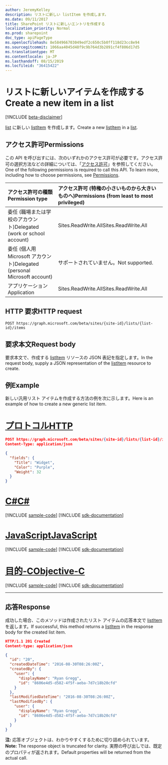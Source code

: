 ```yaml
---
author: JeremyKelley
description: リストに新しい listItem を作成します。
ms.date: 09/11/2017
title: SharePoint リストに新しいエントリを作成する
localization_priority: Normal
ms.prod: sharepoint
doc_type: apiPageType
ms.openlocfilehash: 8e584966703049edf2c650c5b0ff118d23cc8e94
ms.sourcegitcommit: 1066aa4045d48f9c9b764d3b2891cf4f806d17d5
ms.translationtype: MT
ms.contentlocale: ja-JP
ms.lasthandoff: 08/15/2019
ms.locfileid: "36415422"
---
```

# <a name="create-a-new-item-in-a-list"></a><span data-ttu-id="0fa00-103">リストに新しいアイテムを作成する</span><span class="sxs-lookup"><span data-stu-id="0fa00-103">Create a new item in a list</span></span>

[!INCLUDE [beta-disclaimer](../../includes/beta-disclaimer.md)]

<span data-ttu-id="0fa00-104">[list][] に新しい [listItem][] を作成します。</span><span class="sxs-lookup"><span data-stu-id="0fa00-104">Create a new [listItem][] in a [list][].</span></span>

## <a name="permissions"></a><span data-ttu-id="0fa00-105">アクセス許可</span><span class="sxs-lookup"><span data-stu-id="0fa00-105">Permissions</span></span>

<span data-ttu-id="0fa00-p101">この API を呼び出すには、次のいずれかのアクセス許可が必要です。アクセス許可の選択方法などの詳細については、「[アクセス許可](/graph/permissions-reference)」を参照してください。</span><span class="sxs-lookup"><span data-stu-id="0fa00-p101">One of the following permissions is required to call this API. To learn more, including how to choose permissions, see [Permissions](/graph/permissions-reference).</span></span>

|<span data-ttu-id="0fa00-108">アクセス許可の種類</span><span class="sxs-lookup"><span data-stu-id="0fa00-108">Permission type</span></span>      | <span data-ttu-id="0fa00-109">アクセス許可 (特権の小さいものから大きいものへ)</span><span class="sxs-lookup"><span data-stu-id="0fa00-109">Permissions (from least to most privileged)</span></span>              |
|:--------------------|:---------------------------------------------------------|
|<span data-ttu-id="0fa00-110">委任 (職場または学校のアカウント)</span><span class="sxs-lookup"><span data-stu-id="0fa00-110">Delegated (work or school account)</span></span> | <span data-ttu-id="0fa00-111">Sites.ReadWrite.All</span><span class="sxs-lookup"><span data-stu-id="0fa00-111">Sites.ReadWrite.All</span></span>    |
|<span data-ttu-id="0fa00-112">委任 (個人用 Microsoft アカウント)</span><span class="sxs-lookup"><span data-stu-id="0fa00-112">Delegated (personal Microsoft account)</span></span> | <span data-ttu-id="0fa00-113">サポートされていません。</span><span class="sxs-lookup"><span data-stu-id="0fa00-113">Not supported.</span></span>    |
|<span data-ttu-id="0fa00-114">アプリケーション</span><span class="sxs-lookup"><span data-stu-id="0fa00-114">Application</span></span> | <span data-ttu-id="0fa00-115">Sites.ReadWrite.All</span><span class="sxs-lookup"><span data-stu-id="0fa00-115">Sites.ReadWrite.All</span></span> |

## <a name="http-request"></a><span data-ttu-id="0fa00-116">HTTP 要求</span><span class="sxs-lookup"><span data-stu-id="0fa00-116">HTTP request</span></span>

<!-- { "blockType": "ignored" } -->

```http
POST https://graph.microsoft.com/beta/sites/{site-id}/lists/{list-id}/items
```

## <a name="request-body"></a><span data-ttu-id="0fa00-117">要求本文</span><span class="sxs-lookup"><span data-stu-id="0fa00-117">Request body</span></span>

<span data-ttu-id="0fa00-118">要求本文で、作成する [listItem][] リソースの JSON 表記を指定します。</span><span class="sxs-lookup"><span data-stu-id="0fa00-118">In the request body, supply a JSON representation of the [listItem][] resource to create.</span></span>

## <a name="example"></a><span data-ttu-id="0fa00-119">例</span><span class="sxs-lookup"><span data-stu-id="0fa00-119">Example</span></span>

<span data-ttu-id="0fa00-120">新しい汎用リスト アイテムを作成する方法の例を次に示します。</span><span class="sxs-lookup"><span data-stu-id="0fa00-120">Here is an example of how to create a new generic list item.</span></span>


# <a name="httptabhttp"></a>[<span data-ttu-id="0fa00-121">プロトコル</span><span class="sxs-lookup"><span data-stu-id="0fa00-121">HTTP</span></span>](#tab/http)
<!-- { "blockType": "request", "name": "create-listitem", "scopes": "sites.readwrite.all" } -->

```json
POST https://graph.microsoft.com/beta/sites/{site-id}/lists/{list-id}/items
Content-Type: application/json

{
  "fields": {
    "Title": "Widget",
    "Color": "Purple",
    "Weight": 32
  }
}
```
# <a name="ctabcsharp"></a>[<span data-ttu-id="0fa00-122">C#</span><span class="sxs-lookup"><span data-stu-id="0fa00-122">C#</span></span>](#tab/csharp)
[!INCLUDE [sample-code](../includes/snippets/csharp/create-listitem-csharp-snippets.md)]
[!INCLUDE [sdk-documentation](../includes/snippets/snippets-sdk-documentation-link.md)]

# <a name="javascripttabjavascript"></a>[<span data-ttu-id="0fa00-123">JavaScript</span><span class="sxs-lookup"><span data-stu-id="0fa00-123">JavaScript</span></span>](#tab/javascript)
[!INCLUDE [sample-code](../includes/snippets/javascript/create-listitem-javascript-snippets.md)]
[!INCLUDE [sdk-documentation](../includes/snippets/snippets-sdk-documentation-link.md)]

# <a name="objective-ctabobjc"></a>[<span data-ttu-id="0fa00-124">目的-C</span><span class="sxs-lookup"><span data-stu-id="0fa00-124">Objective-C</span></span>](#tab/objc)
[!INCLUDE [sample-code](../includes/snippets/objc/create-listitem-objc-snippets.md)]
[!INCLUDE [sdk-documentation](../includes/snippets/snippets-sdk-documentation-link.md)]

---


## <a name="response"></a><span data-ttu-id="0fa00-125">応答</span><span class="sxs-lookup"><span data-stu-id="0fa00-125">Response</span></span>

<span data-ttu-id="0fa00-126">成功した場合、このメソッドは作成されたリスト アイテムの応答本文で [listItem][] を返します。</span><span class="sxs-lookup"><span data-stu-id="0fa00-126">If successful, this method returns a [listItem][] in the response body for the created list item.</span></span>

<!-- { "blockType": "response", "@odata.type": "microsoft.graph.listItem", "truncated": true } -->

```json
HTTP/1.1 201 Created
Content-type: application/json

{
  "id": "20",
  "createdDateTime": "2016-08-30T08:26:00Z",
  "createdBy": {
    "user": {
      "displayName": "Ryan Gregg",
      "id": "8606e4d5-d582-4f5f-aeba-7d7c18b20cfd"
    }
  },
  "lastModifiedDateTime": "2016-08-30T08:26:00Z",
  "lastModifiedBy": {
    "user": {
      "displayName": "Ryan Gregg",
      "id": "8606e4d5-d582-4f5f-aeba-7d7c18b20cfd"
    }
  }
}
```

<span data-ttu-id="0fa00-127">**注:** 応答オブジェクトは、わかりやすくするために切り詰められています。</span><span class="sxs-lookup"><span data-stu-id="0fa00-127">**Note:** The response object is truncated for clarity.</span></span> <span data-ttu-id="0fa00-128">実際の呼び出しでは、既定のプロパティが返されます。</span><span class="sxs-lookup"><span data-stu-id="0fa00-128">Default properties will be returned from the actual call.</span></span>

[list]: ../resources/list.md
[listItem]: ../resources/listitem.md

<!--
{
  "type": "#page.annotation",
  "description": "Add a new item to a SharePoint list.",
  "keywords": "",
  "section": "documentation",
  "tocPath": "ListItem/Create",
  "suppressions": [
  ]
}
-->
